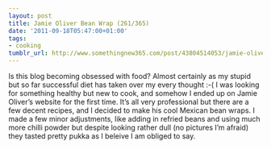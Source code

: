 ```yaml
---
layout: post
title: Jamie Oliver Bean Wrap (261/365)
date: '2011-09-18T05:47:00+01:00'
tags:
- cooking
tumblr_url: http://www.somethingnew365.com/post/43804514053/jamie-oliver-bean-wrap-261365
---
```

Is this blog becoming obsessed with food? Almost certainly as my stupid but so far successful diet has taken over my every thought :-(
I was looking for something healthy but new to cook, and somehow I ended up on Jamie Oliver’s website for the first time. It’s all very professional but there are a few decent recipes, and I decided to make his cool Mexican bean wraps.
I made a few minor adjustments, like adding in refried beans and using much more chilli powder but despite looking rather dull (no pictures I’m afraid) they tasted pretty pukka as I beleive I am obliged to say.
